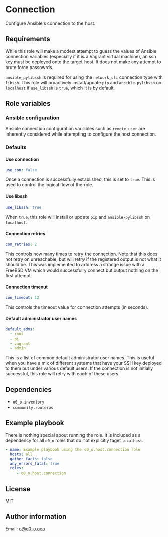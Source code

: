 # Connection

Configure Ansible's connection to the host.

## Requirements

While this role will make a modest attempt to guess the values of Ansible connection variables (especially if it is a Vagrant virtual machine), an ssh key must be deployed onto the target host. It does not make any attempt to brute force passowrds.

`ansible_pylibssh` is required for using the `network_cli` connection type with `libssh`. This role will proactively install/update `pip` and `ansible-pylibssh` on `localhost` if `use_libssh` is `true`, which it is by default.

## Role variables

### Ansible configuration

Ansible connection configuration variables such as `remote_user` are inherently considered while attempting to configure the host connection.

### Defaults

#### Use connection

```yaml
use_con: false
```

Once a connection is successfully established, this is set to `true`. This is used to control the logical flow of the role.

#### Use libssh

```yaml
use_libssh: true
```

When `true`, this role will install or update `pip` and `ansible-pylibssh` on `localhost`.

#### Connection retries

```yaml
con_retries: 2
```

This controls how many times to retry the connection. Note that this does not retry on unreachable, but will retry if the registered output is not what it should be. This was implemented to address a strange issue with a FreeBSD VM which would successfully connect but output nothing on the first attempt.

#### Connection timeout

```yaml
con_timeout: 12
```

This controls the timeout value for connection attempts (in seconds).

#### Default administrator user names

```yaml
default_adms:
  - root
  - pi
  - vagrant
  - admin
```

This is a list of common default administrator user names. This is useful when you have a mix of different systems that have your SSH key deployed to them but under various default users. If the connection is not initially successful, this role will retry with each of these users.

## Dependencies

- `o0_o.inventory`
- `community.routeros`

## Example playbook

There is nothing special about running the role. It is included as a dependency for all `o0_o` roles that do not explicitly taget `localhost`.

```yaml
- name: Example playbook using the o0_o.host.connection role
  hosts: all
  gather_facts: false
  any_errors_fatal: true
  roles:
     - o0_o.host.connection
```

## License

MIT

## Author information

Email: o@o0-o.ooo
